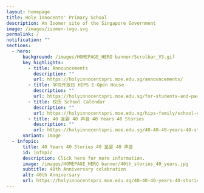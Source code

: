 ```yaml
---
layout: homepage
title: Holy Innocents' Primary School
description: An Isomer site of the Singapore Government
image: /images/isomer-logo.svg
permalink: /
notification: ""
sections:
  - hero:
      background: /images/HOMEPAGE_HERO banner/Scrolbar_V3.gif
      key_highlights:
        - title: Announcements
          description: ""
          url: https://holyinnocentspri.moe.edu.sg/announcements/
        - title: 学校开放日 HIPS E-Open House
          description: ""
          url: https://holyinnocentspri.moe.edu.sg/for-students-and-parents/e-openhouse/
        - title: 校历 School Calendar
          description: ""
          url: https://holyinnocentspri.moe.edu.sg/hips-family/school-calendar/
        - title: 40 圣婴 40 声音 40 Years 40 Stories
          description: ""
          url: https://holyinnocentspri.moe.edu.sg/40-40-40-years-40-stories/
      variant: image
  - infopic:
      title: 40 Years 40 Stories 40 圣婴 40 声音
      id: infopic
      description: Click here for more information.
      image: /images/HOMEPAGE_HERO banner/40th_stories_40_years.jpg
      subtitle: 40th Anniversary celebration
      alt: 40th Anniversary
      url: https://holyinnocentspri.moe.edu.sg/40-40-40-years-40-stories/
---
```


